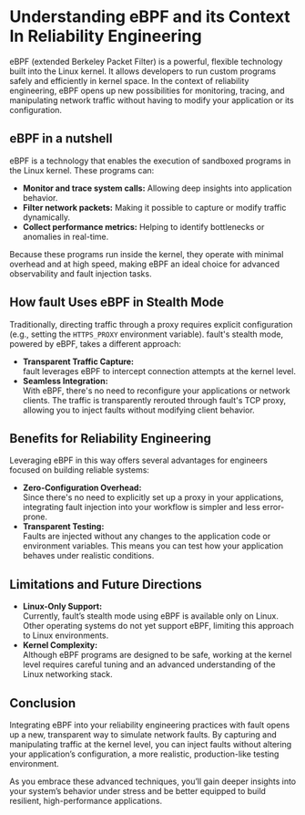 # Understanding eBPF and its Context In Reliability Engineering

eBPF (extended Berkeley Packet Filter) is a powerful, flexible technology built
into the Linux kernel. It allows developers to run custom programs safely and
efficiently in kernel space. In the context of reliability engineering, eBPF
opens up new possibilities for monitoring, tracing, and manipulating network
traffic without having to modify your application or its configuration.

## eBPF in a nutshell

eBPF is a technology that enables the execution of sandboxed programs in the
Linux kernel. These programs can:

- **Monitor and trace system calls:** Allowing deep insights into application behavior.
- **Filter network packets:** Making it possible to capture or modify traffic dynamically.
- **Collect performance metrics:** Helping to identify bottlenecks or anomalies in real-time.

Because these programs run inside the kernel, they operate with minimal overhead
and at high speed, making eBPF an ideal choice for advanced observability and
fault injection tasks.

## How fault Uses eBPF in Stealth Mode

Traditionally, directing traffic through a proxy requires explicit configuration
(e.g., setting the `HTTPS_PROXY` environment variable). <span class="f">fault</span>'s stealth mode,
powered by eBPF, takes a different approach:

- **Transparent Traffic Capture:**  
  <span class="f">fault</span> leverages eBPF to intercept connection attempts at the kernel level.  
- **Seamless Integration:**  
  With eBPF, there's no need to reconfigure your applications or network clients. The traffic is transparently rerouted through <span class="f">fault</span>'s TCP proxy, allowing you to inject faults without modifying client behavior.

## Benefits for Reliability Engineering

Leveraging eBPF in this way offers several advantages for engineers focused on building reliable systems:

- **Zero-Configuration Overhead:**  
  Since there's no need to explicitly set up a proxy in your applications, integrating fault injection into your workflow is simpler and less error-prone.
- **Transparent Testing:**  
  Faults are injected without any changes to the application code or environment variables. This means you can test how your application behaves under realistic conditions.


## Limitations and Future Directions

- **Linux-Only Support:**  
  Currently, fault’s stealth mode using eBPF is available only on Linux. Other operating systems do not yet support eBPF, limiting this approach to Linux environments.
- **Kernel Complexity:**  
  Although eBPF programs are designed to be safe, working at the kernel level requires careful tuning and an advanced understanding of the Linux networking stack.

## Conclusion

Integrating eBPF into your reliability engineering practices with <span class="f">fault</span> opens up a new, transparent way to simulate network faults. By capturing and manipulating traffic at the kernel level, you can inject faults without altering your application’s configuration, a more realistic, production-like testing environment.

As you embrace these advanced techniques, you’ll gain deeper insights into your system’s behavior under stress and be better equipped to build resilient, high-performance applications.
